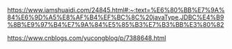 https://www.iamshuaidi.com/24845.html#:~:text=%E6%80%BB%E7%9A%84%E6%9D%A5%E8%AF%B4%EF%BC%8C%20javaType,JDBC%E4%B9%8B%E9%97%B4%E7%9A%84%E5%85%B3%E7%B3%BB%E3%80%82

https://www.cnblogs.com/yucongblog/p/7388648.html